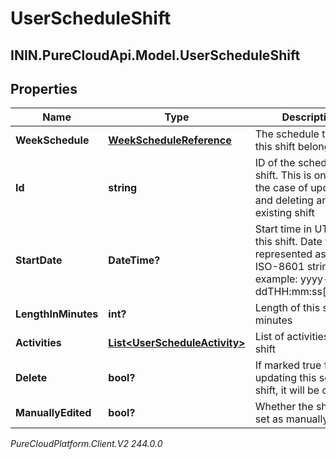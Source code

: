 # UserScheduleShift

## ININ.PureCloudApi.Model.UserScheduleShift

## Properties

|Name | Type | Description | Notes|
|------------ | ------------- | ------------- | -------------|
| **WeekSchedule** | [**WeekScheduleReference**](WeekScheduleReference) | The schedule to which this shift belongs | [optional] |
| **Id** | **string** | ID of the schedule shift. This is only for the case of updating and deleting an existing shift | [optional] |
| **StartDate** | **DateTime?** | Start time in UTC for this shift. Date time is represented as an ISO-8601 string. For example: yyyy-MM-ddTHH:mm:ss[.mmm]Z | [optional] |
| **LengthInMinutes** | **int?** | Length of this shift in minutes | [optional] |
| **Activities** | [**List&lt;UserScheduleActivity&gt;**](UserScheduleActivity) | List of activities in this shift | [optional] |
| **Delete** | **bool?** | If marked true for updating this schedule shift, it will be deleted | [optional] |
| **ManuallyEdited** | **bool?** | Whether the shift was set as manually edited | [optional] |



_PureCloudPlatform.Client.V2 244.0.0_
